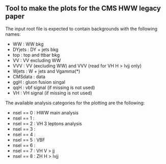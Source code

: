 Tool to make the plots for the CMS HWW legacy paper
---------------------------------------------------

The input root file is expected to contain backgrounds with the following names:

- WW      : WW bkg
- DYjets  : DY + jets bkg
- top     : top and ttbar bkg
- VV      : VV excluding WW
- VVV     : VV (excluding WW) and VVV (read for VH H > lvjj only)
- Wjets   : W + jets and Vgamma(*)
- CMSdata : data
- ggH     : gluon fusion singal
- qqH     : vbf signal (if missing is not used)
- VH      : VH signal (if missing is not used)

The available analysis categories for the plotting are the following:

- nsel == 0 : HWW main analysis
- nsel == 1 :
- nsel == 2 : VH 3 leptons analysis
- nsel == 3 :
- nsel == 4 :
- nsel == 5 : VBF
- nsel == 6 :
- nsel == 7 : VH V > jj
- nsel == 8 : ZH H > lvjj
